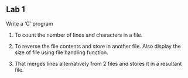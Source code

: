 ## Lab 1


Write a ‘C’ program



1. To count the number of lines and characters in a file.


2. To reverse the file contents and store in another file. Also display the size of file using file handling function.


3. That merges lines alternatively from 2 files and stores it in a resultant file.
   